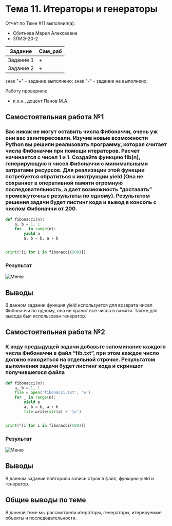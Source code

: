 # Тема 11. Итераторы и генераторы
Отчет по Теме #11 выполнил(а):
- Сбитнева Мария Алексеевна
- ЗПИЭ-20-2

| Задание | Сам_раб |
| ------  | ------ |
| Задание 1 | + |
| Задание 2 | + |

знак "+" - задание выполнено; знак "-" - задание не выполнено;

Работу проверили:
- к.э.н., доцент Панов М.А.

## Самостоятельная работа №1
### Вас никак не могут оставить числа Фибоначчи, очень уж они вас заинтересовали. Изучив новые возможности Python вы решили реализовать программу, которая считает числа Фибоначчи при помощи итераторов. Расчет начинается с чисел 1 и 1. Создайте функцию fib(n), генерирующую n чисел Фибоначчи с минимальными затратами ресурсов. Для реализации этой функции потребуется обратиться к инструкции yield (Она не сохраняет в оперативной памяти огромную последовательность, а дает возможность “доставать” промежуточные результаты по одному). Результатом решения задачи будет листинг кода и вывод в консоль с числом Фибоначчи от 200.

```python
def fibonacci(n):
    a, b = 1, 1
    for _ in range(n):
        yield a
        a, b = b, a + b


print(*[i for i in fibonacci(500)])
```

### Результат
![Меню](https://github.com/segamega-drive/software_engineering/blob/673adf9169530c16fe69b0c3f4cb22f41ae99a51/img/11.1.png)

## Выводы
В данном задании функция yield используется для возврата чисел Фибоначчи по одному, она не хранит все числа в памяти. Также для вывода был использован генератор.

## Самостоятельная работа №2
### К коду предыдущей задачи добавьте запоминание каждого числа Фибоначчи в файл “fib.txt”, при этом каждое число должно находиться на отдельной строчке. Результатом выполнения задачи будет листинг кода и скриншот получившегося файла

```python
def fibonacci(n):
    a, b = 1, 1
    file = open('fibonacci.txt', 'w')
    for _ in range(n):
        yield a
        a, b = b, a + b
        file.write(str(a) + '\n')


print(*[i for i in fibonacci(500)])
```

### Результат
![Меню](https://github.com/segamega-drive/software_engineering/blob/673adf9169530c16fe69b0c3f4cb22f41ae99a51/img/11.2.png)

## Выводы
В данном задании повторили запись строк в файл, функцию yield и генератор.
  
## Общие выводы по теме
В данной теме мы рассмотрели итераторы, генераторы, итерируемые объекты и последовательности.
